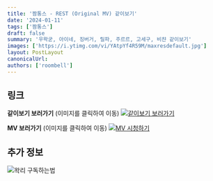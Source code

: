 ```yaml
---
title: '짬통스 - REST (Original MV) 같이보기'
date: '2024-01-11'
tags: ['짬통스']
draft: false
summary: '우왁굳, 아이네, 징버거, 릴파, 주르르, 고세구, 비챤 같이보기'
images: ['https://i.ytimg.com/vi/YAtpYf4R59M/maxresdefault.jpg']
layout: PostLayout
canonicalUrl:
authors: ['roombell']
---
```


## 링크

**같이보기 보러가기** (이미지를 클릭하여 이동)
[![같이보기 보러가기](https://cdn.discordapp.com/attachments/1136601898116464710/1137050327938506852/logo.png)](https://cafe.naver.com/steamindiegame/14420192)

**MV 보러가기** (이미지를 클릭하여 이동)
[![MV 시청하기](https://i.ytimg.com/vi/YAtpYf4R59M/maxresdefault.jpg)](https://youtu.be/YAtpYf4R59M?si=oO6xBLYgls9PaBBX)

## 추가 정보

![왁리 구독하는법](https://cdn.discordapp.com/attachments/1136601898116464710/1137049857136267374/--2cut.gif)

